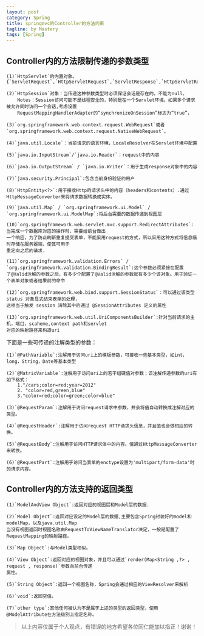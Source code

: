 ```yaml
---
layout: post
category: Spring
title: springmvc的Controller的方法约束
tagline: by Mastery
tags: [Spring]
---
```


<!--more-->

## Controller内的方法限制传递的参数类型

	(1)`HttpServlet`的内置对象。{`ServletRequest`,`HttpServletRequest`,`ServletResponse`,`HttpServletResponse`}
	
    (2)`HttpSession`对象：当传递这种参数类型时必须保证会话是存在的，不能为null。
		Notes：Session访问可能不是线程安全的，特别是在一个Servlet环境。如果多个请求被允许同时访问一个会话,考虑设置	
		RequestMappingHandlerAdapter的“synchronizeOnSession”标志为“true”，

	(3)`org.springframework.web.context.request.WebRequest`或者`org.springframework.web.context.request.NativeWebRequest`。
	
	(4)`java.util.Locale`：当前请求的语言环境，LocaleResolver在Servlet环境中配置

    (5)`java.io.InputStream`/`java.io.Reader`：request中的内容

    (6)`java.io.OutputStream` / `java.io.Writer`：用于生成response对象中的内容

    (7)`java.security.Principal`:包含当前身份验证的用户

    (8)`HttpEntity<?>`:用于接收Http的请求头中的内容（headers和contents）.通过HttpMessageConverter来将请求数据转换成实体。

    (9)`java.util.Map` / `org.springframework.ui.Model` / `org.springframework.ui.ModelMap`:将后台需要的数据传递到视图层

    (10)`org.springframework.web.servlet.mvc.support.RedirectAttributes`:当完成一个数据库对应的操作时，需要给前台做出
    一个响应，为了防止刷新重复提交表单，不能采用request的方式，所以采用这种方式将信息临时存储在服务器端，使其可用于
    重定向之后的请求.

    (11)`org.springframework.validation.Errors` / `org.springframework.validation.BindingResult`:这个参数必须紧接在配置
    了@Valid注解的参数之后，有多少个配置了@Valid注解的参数就有多少个该对象。用于验证一个表单对象或者结果前的命令

    (12)`org.springframework.web.bind.support.SessionStatus`：可以通过该类型 status 对象显式结束表单的处理，
    这相当于触发 session 清除其中的通过 @SessionAttributes 定义的属性

    (13)`org.springframework.web.util.UriComponentsBuilder`:针对当前请求的主机，端口，scaheme,context path和servlet
    对应的映射路径来构造uri

下面是一些可传递的注解类型的参数：

    (1)`@PathVariable`:注解用于访问uri上的模板参数，可接收一些基本类型，如int，long，String，Date等基本类型

    (2)`@MatrixVariable`:注解用于访问uri上的若干组键值对参数；该注解传递参数的uri有如下格式：
        1."/cars;color=red;year=2012"
        2. "color=red,green,blue"
        3."color=red;color=green;color=blue"

    (3)`@RequestParam`:注解用于访问request请求中参数，并会将值自动转换成注解对应的类型。

    (4)`@RequestHeader`:注解用于访问request HTTP请求头信息，并且值也会做相应的转换。

    (5)`@RequestBody`:注解用于访问HTTP请求体中的内容。值通过HttpMessageConverter来转换。

    (6)`@RequestPart`:注解用于访问当表单的enctype设置为'multipart/form-data'时的请求内容。

## Controller内的方法支持的返回类型

    (1)`ModelAndView Object`:返回对应的视图层和Model层的数据.

    (2)`Model Object`:返回对应设定的Model层的数据,主要包含Spring封装好的model和modelMap，以及java.util.Map
    当没有视图返回时视图名称由RequestToViewNameTranslator决定，一般是配置了RequestMapping的映射路径。

    (3)`Map Object`:与Model类型相似。

    (4)`View Object`:返回对应的视图对象，并且可以通过`render(Map<String ,?> , request , response)`参数向前台传递
    属性。

    (5)`String Object`:返回一个视图名称，Spring会通过相应的ViewResolver来解析

    (6)`void`:返回空值。

    (7)`other type`:其他任何被认为不是属于上述的类型的返回类型，使用@ModelAttribute在方法级别上指定名称。

>以上内容仅属于个人观点，有错误的地方希望各位同仁能加以指正！谢谢！

